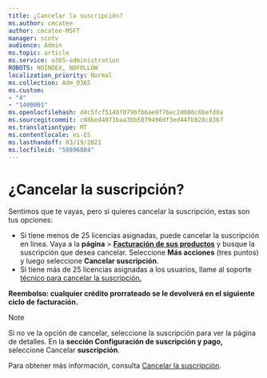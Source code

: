 ```yaml
---
title: ¿Cancelar la suscripción?
ms.author: cmcatee
author: cmcatee-MSFT
manager: scotv
audience: Admin
ms.topic: article
ms.service: o365-administration
ROBOTS: NOINDEX, NOFOLLOW
localization_priority: Normal
ms.collection: Adm_O365
ms.custom:
- "4"
- "1400001"
ms.openlocfilehash: d4c5fcf5140f079bfb6ae0f76ec2d080c6befd0a
ms.sourcegitcommit: c08bed4071baa3bb5879496df3ed44fb828c8367
ms.translationtype: MT
ms.contentlocale: es-ES
ms.lasthandoff: 03/19/2021
ms.locfileid: "50896884"
---
```

# <a name="canceling-your-subscription"></a>¿Cancelar la suscripción?

Sentimos que te vayas, pero si quieres cancelar la suscripción, estas son tus opciones:
  
- Si tiene menos de 25 licencias asignadas, puede cancelar la suscripción en línea. Vaya a la **página** \> **[Facturación de sus productos](https://go.microsoft.com/fwlink/p/?linkid=842054)** y busque la suscripción que desea cancelar. Seleccione **Más acciones** (tres puntos) y luego seleccione **Cancelar suscripción**.
- Si tiene más de 25 licencias asignadas a los usuarios, llame al soporte [técnico para cancelar la suscripción.](https://docs.microsoft.com/microsoft-365/admin/contact-support-for-business-products?view=o365-worldwide)
  
**Reembolso: cualquier crédito prorrateado se le devolverá en el siguiente ciclo de facturación.**

> [!NOTE]
> Si no ve la opción de cancelar, seleccione la suscripción para ver la página de detalles. En la **sección Configuración de suscripción y pago,** seleccione Cancelar **suscripción**.

Para obtener más información, consulta [Cancelar la suscripción](https://docs.microsoft.com/microsoft-365/commerce/subscriptions/cancel-your-subscription).
